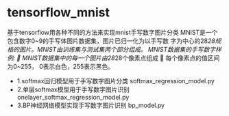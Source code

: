 # tensorflow_mnist
基于tensorflow用各种不同的方法来实现mnist手写数字图片分类
MNIST是一个包含数字0~9的手写体图片数据集，图片已归一化为以手写数 字为中心的28*28规格的图片。MNIST由训练集与测试集两个部分组成。
MNIST数据集的手写数字样例:
 MNIST数据集中的每一个图片由28*28个像素点组成
 每个像素点的值区间为0~255，
0表示白色，255表示黑色。

- 1.softmax回归模型用于手写数字图片分类 softmax_regression_model.py
- 2.单层softmax模型用于手写数字图片识别 onelayer_softmax_regression_model.py
- 3.BP神经网络模型实现手写数字图片识别 bp_model.py
